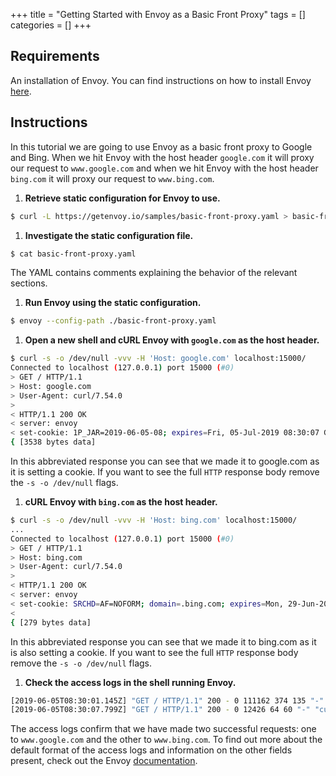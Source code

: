+++
title = "Getting Started with Envoy as a Basic Front Proxy"
tags = []
categories = []
+++

## Requirements ##

An installation of Envoy. You can find instructions on  how to install Envoy [here](https://www.getenvoy.io/platforms/).

## Instructions ##

In this tutorial we are going to use Envoy as a basic front proxy to Google and Bing. When we hit Envoy with the host header `google.com` it will proxy our request to `www.google.com` and when we hit Envoy with the host header `bing.com` it will proxy our request to `www.bing.com`.

1. **Retrieve static configuration for Envoy to use.**
```sh
$ curl -L https://getenvoy.io/samples/basic-front-proxy.yaml > basic-front-proxy.yaml
```

1. **Investigate the static configuration file.**
```sh
$ cat basic-front-proxy.yaml
```
The YAML contains comments explaining the behavior of the relevant sections.


1. **Run Envoy using the static configuration.**
```sh
$ envoy --config-path ./basic-front-proxy.yaml
```

1. **Open a new shell and cURL Envoy with `google.com` as the host header.**
```sh
$ curl -s -o /dev/null -vvv -H 'Host: google.com' localhost:15000/
Connected to localhost (127.0.0.1) port 15000 (#0)
> GET / HTTP/1.1
> Host: google.com
> User-Agent: curl/7.54.0
>
< HTTP/1.1 200 OK
< server: envoy
< set-cookie: 1P_JAR=2019-06-05-08; expires=Fri, 05-Jul-2019 08:30:07 GMT; path=/; domain=.google.com
{ [3538 bytes data]
```
In this abbreviated response you can see that we made it to google.com as it is setting a cookie. If you want to see the full `HTTP` response body remove the `-s -o /dev/null` flags.

1. **cURL Envoy with `bing.com` as the host header.**
```sh
$ curl -s -o /dev/null -vvv -H 'Host: bing.com' localhost:15000/
...
Connected to localhost (127.0.0.1) port 15000 (#0)
> GET / HTTP/1.1
> Host: bing.com
> User-Agent: curl/7.54.0
>
< HTTP/1.1 200 OK
< server: envoy
< set-cookie: SRCHD=AF=NOFORM; domain=.bing.com; expires=Mon, 29-Jun-2020 08:30:01 GMT; path=/
<
{ [279 bytes data]
```
In this abbreviated response you can see that we made it to bing.com as it is also setting a cookie. If you want to see the full `HTTP` response body remove the `-s -o /dev/null` flags.

1. **Check the access logs in the shell running Envoy.**
```sh
[2019-06-05T08:30:01.145Z] "GET / HTTP/1.1" 200 - 0 111162 374 135 "-" "curl/7.54.0" "c1aeafd2-dcd9-4070-80fd-f8f4f6bd1e85" "www.bing.com" "13.107.21.200:80"
[2019-06-05T08:30:07.799Z] "GET / HTTP/1.1" 200 - 0 12426 64 60 "-" "curl/7.54.0" "0c8ce45d-e99e-4ddc-9cc4-06d75d81e610" "www.google.com" "216.58.213.4:80"
```
The access logs confirm that we have made two successful requests: one to `www.google.com` and the other to `www.bing.com`. To find out more about the default format of the access logs and information on the other fields present, check out the Envoy [documentation](https://www.envoyproxy.io/docs/envoy/latest/configuration/access_log#default-format-string).
